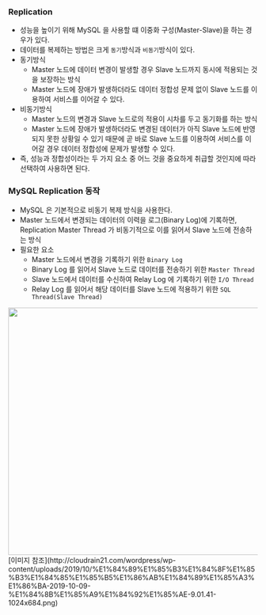 ### Replication

* 성능을 높이기 위해 MySQL 을 사용할 떄 이중화 구성(Master-Slave)을 하는 경우가 있다.
* 데이터를 복제하는 방법은 크게 ```동기```방식과 ```비동기```방식이 있다.
* 동기방식
  - Master 노드에 데이터 변경이 발생할 경우 Slave 노드까지 동시에 적용되는 것을 보장하는 방식
  - Master 노드에 장애가 발생하더라도 데이터 정합성 문제 없이 Slave 노드를 이용하여 서비스를 이어갈 수 있다.
* 비동기방식
  - Master 노드의 변경과 Slave 노드로의 적용이 시차를 두고 동기화를 하는 방식
  - Master 노드에 장애가 발생하더라도 변경된 데이터가 아직 Slave 노드에 반영되지 못한 상황일 수 있기 때문에 곧 바로 Slave 노드를 이용하여 서비스를 이어갈 경우 데이터 정합성에 문제가 발생할 수 있다.
* 즉, 성능과 정합성이라는 두 가지 요소 중 어느 것을 중요하게 취급할 것인지에 따라 선택하여 사용하면 된다.

### MySQL Replication 동작

* MySQL 은 기본적으로 비동기 복제 방식을 사용한다.
* Master 노드에서 변경되는 데이터의 이력을 로그(Binary Log)에 기록하면, Replication Master Thread 가 비동기적으로 이를 읽어서 Slave 노드에 전송하는 방식
* 필요한 요소
  - Master 노드에서 변경을 기록하기 위한 ```Binary Log```
  - Binary Log 를 읽어서 Slave 노드로 데이터를 전송하기 위한 ```Master Thread```
  - Slave 노드에서 데이터를 수신하여 Relay Log 에 기록하기 위한 ```I/O Thread```
  - Relay Log 를 읽어서 해당 데이터를 Slave 노드에 적용하기 위한 ```SQL Thread(Slave Thread)```
<img src="https://user-images.githubusercontent.com/39120763/161996924-10ec53dc-a0be-4e5d-a2f8-8d6c368495a0.png" width="800" height="500">
[이미지 참조](http://cloudrain21.com/wordpress/wp-content/uploads/2019/10/%E1%84%89%E1%85%B3%E1%84%8F%E1%85%B3%E1%84%85%E1%85%B5%E1%86%AB%E1%84%89%E1%85%A3%E1%86%BA-2019-10-09-%E1%84%8B%E1%85%A9%E1%84%92%E1%85%AE-9.01.41-1024x684.png)
